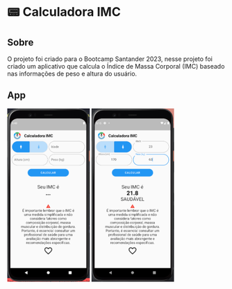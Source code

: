 # 📟 Calculadora IMC
## Sobre
O projeto foi criado para o Bootcamp Santander 2023, nesse projeto foi criado um aplicativo que calcula o Índice de Massa Corporal (IMC) baseado nas informações de peso e altura do usuário.
## App
<div style="display: inline_block">
 <img align="center" alt="screen1" height="400" width="190" src="https://github.com/mikaelletavares/calculatorapp/blob/main/screenshots/screenshot1.png"/>
 <img align="center" alt="screen2" height="400" width="190" src="https://github.com/mikaelletavares/calculatorapp/blob/main/screenshots/screenshot2.png"/>
</div>
